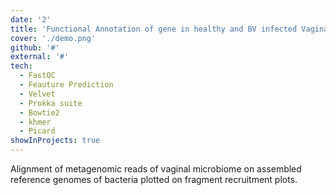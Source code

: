 ```yaml
---
date: '2'
title: 'Functional Annotation of gene in healthy and BV infected Vaginal Microbiome'
cover: './demo.png'
github: '#'
external: '#'
tech:
  - FastQC
  - Feauture Prediction
  - Velvet
  - Prokka suite
  - Bowtie2
  - khmer
  - Picard
showInProjects: true
---
```


Alignment of metagenomic reads of vaginal microbiome on assembled reference genomes of bacteria plotted on fragment recruitment plots. 
